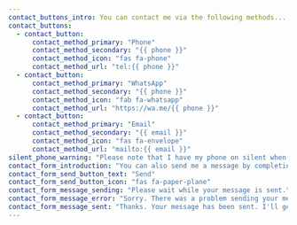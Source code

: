 ```yaml
---
contact_buttons_intro: You can contact me via the following methods...
contact_buttons:
  - contact_button:
      contact_method_primary: "Phone"
      contact_method_secondary: "{{ phone }}"
      contact_method_icon: "fas fa-phone"
      contact_method_url: "tel:{{ phone }}"
  - contact_button:
      contact_method_primary: "WhatsApp"
      contact_method_secondary: "{{ phone }}"
      contact_method_icon: "fab fa-whatsapp"
      contact_method_url: "https://wa.me/{{ phone }}"
  - contact_button:
      contact_method_primary: "Email"
      contact_method_secondary: "{{ email }}"
      contact_method_icon: "fas fa-envelope"
      contact_method_url: "mailto:{{ email }}"
silent_phone_warning: "Please note that I have my phone on silent when working in order to concentrate. If I don't answer your call, please leave a message and I will call you back as soon as I see it. Thanks."
contact_form_introduction: "You can also send me a message by completing and submitting the below form..."
contact_form_send_button_text: "Send"
contact_form_send_button_icon: "fas fa-paper-plane"
contact_form_message_sending: "Please wait while your message is sent."
contact_form_message_error: "Sorry. There was a problem sending your message. Please try again later or choose another contact method."
contact_form_message_sent: "Thanks. Your message has been sent. I'll get back to you as soon as possible.
---
```

